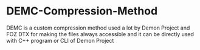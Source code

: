 # DEMC-Compression-Method
DEMC is a custom compression method used a lot by Demon Project and FOZ DTX for making the files always accessible and it can be directly used with C++ program or CLI of Demon Project
